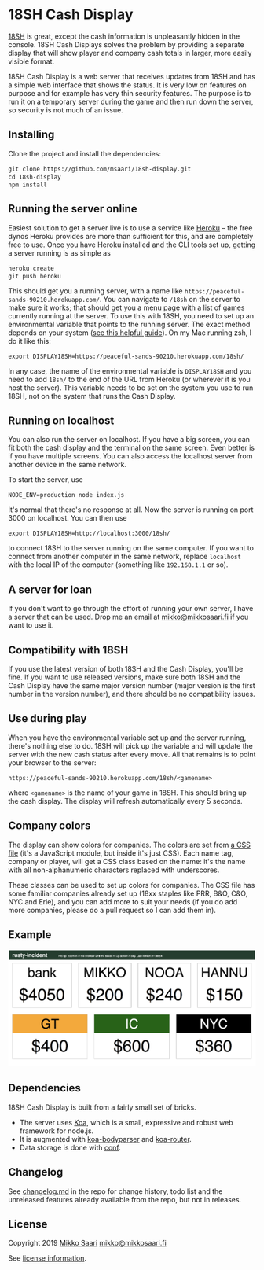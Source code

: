 # 18SH Cash Display

[18SH](https://github.com/msaari/18sh) is great, except the cash information is unpleasantly hidden in the console. 18SH Cash Displays solves the problem by providing a separate display that will show player and company cash totals in larger, more easily visible format.

18SH Cash Display is a web server that receives updates from 18SH and has a simple web interface that shows the status. It is very low on features on purpose and for example has very thin security features. The purpose is to run it on a temporary server during the game and then run down the server, so security is not much of an issue.

## Installing

Clone the project and install the dependencies:

	git clone https://github.com/msaari/18sh-display.git
	cd 18sh-display
	npm install

## Running the server online

Easiest solution to get a server live is to use a service like [Heroku](https://www.heroku.com/) – the free dynos Heroku provides are more than sufficient for this, and are completely free to use. Once you have Heroku installed and the CLI tools set up, getting a server running is as simple as

	heroku create
	git push heroku

This should get you a running server, with a name like `https://peaceful-sands-90210.herokuapp.com/`. You can navigate to `/18sh` on the server to make sure it works; that should get you a menu page with a list of games currently running at the server. To use this with 18SH, you need to set up an environmental variable that points to the running server. The exact method depends on your system ([see this helpful guide](https://www.schrodinger.com/kb/1842)). On my Mac running zsh, I do it like this:

	export DISPLAY18SH=https://peaceful-sands-90210.herokuapp.com/18sh/

In any case, the name of the environmental variable is `DISPLAY18SH` and you need to add `18sh/` to the end of the URL from Heroku (or wherever it is you host the server). This variable needs to be set on the system you use to run 18SH, not on the system that runs the Cash Display.

## Running on localhost

You can also run the server on localhost. If you have a big screen, you can fit both the cash display and the terminal on the same screen. Even better is if you have multiple screens. You can also access the localhost server from another device in the same network.

To start the server, use

	NODE_ENV=production node index.js

It's normal that there's no response at all. Now the server is running on port 3000 on localhost. You can then use

	export DISPLAY18SH=http://localhost:3000/18sh/

to connect 18SH to the server running on the same computer. If you want to connect from another computer in the same network, replace `localhost` with the local IP of the computer (something like `192.168.1.1` or so).

## A server for loan

If you don't want to go through the effort of running your own server, I have a server that can be used. Drop me an email at mikko@mikkosaari.fi if you want to use it.

## Compatibility with 18SH

If you use the latest version of both 18SH and the Cash Display, you'll be fine. If you want to use released versions, make sure both 18SH and the Cash Display have the same major version number (major version is the first number in the version number), and there should be no compatibility issues.

## Use during play

When you have the environmental variable set up and the server running, there's nothing else to do. 18SH will pick up the variable and will update the server with the new cash status after every move. All that remains is to point your browser to the server:

	https://peaceful-sands-90210.herokuapp.com/18sh/<gamename>

where `<gamename>` is the name of your game in 18SH. This should bring up the cash display. The display will refresh automatically every 5 seconds.

## Company colors

The display can show colors for companies. The colors are set from [a CSS file](/css/style.js) (it's a JavaScript module, but inside it's just CSS). Each name tag, company or player, will get a CSS class based on the name: it's the name with all non-alphanumeric characters replaced with underscores.

These classes can be used to set up colors for companies. The CSS file has some familiar companies already set up (18xx staples like PRR, B&O, C&O, NYC and Erie), and you can add more to suit your needs (if you do add more companies, please do a pull request so I can add them in).

## Example

![Example image](sample-game.jpg)

## Dependencies

18SH Cash Display is built from a fairly small set of bricks.

- The server uses [Koa](https://koajs.com/), which is a small, expressive and robust web framework for node.js.
- It is augmented with [koa-bodyparser](https://github.com/koajs/bodyparser) and [koa-router](https://github.com/ZijianHe/koa-router).
- Data storage is done with [conf](https://github.com/sindresorhus/conf).

## Changelog

See [changelog.md](changelog.md) in the repo for change history, todo list and
the unreleased features already available from the repo, but not in releases.

## License

Copyright 2019 [Mikko Saari](https://github.com/msaari/) mikko@mikkosaari.fi

See [license information](LICENSE).